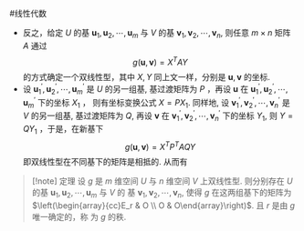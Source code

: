#线性代数 


- 反之，给定 $U$ 的基 $\mathbf{u}_1, \mathbf{u}_2, \cdots, \mathbf{u}_m$ 与 $V$ 的基 $\mathbf{v}_1, \mathbf{v}_2, \cdots, \mathbf{v}_n$, 则任意 $m \times n$ 矩阵 $A$ 通过
$$
g(\mathbf{u}, \mathbf{v})=X^T A Y
$$
的方式确定一个双线性型，其中 $X, Y$ 同上文一样，分别是 $\mathbf{u}, \mathbf{v}$ 的坐标.
- 设 $\mathbf{u}_1^{\prime}, \mathbf{u}_2^{\prime}, \cdots, \mathbf{u}_m^{\prime}$ 是 $U$ 的另一组基, 基过渡矩阵为 $P$ ，再设 $\mathbf{u}$ 在 $\mathbf{u}_1^{\prime}, \mathbf{u}_2^{\prime}, \cdots, \mathbf{u}_m^{\prime}$ 下的坐标 $X_1$ ， 则有坐标变换公式 $X=P X_1$. 同样地, 设 $\mathbf{v}_1^{\prime}, \mathbf{v}_2^{\prime}, \cdots, \mathbf{v}_n^{\prime}$ 是 $V$ 的另一组基, 基过渡矩阵为 $Q$, 再设 $\mathbf{v}$ 在 $\mathbf{v}_1^{\prime}, \mathbf{v}_2^{\prime}, \cdots, \mathbf{v}_n^{\prime}$ 下的坐标 $Y_1$, 则 $Y=Q Y_1$ ，于是，在新基下
$$
g(\mathbf{u}, \mathbf{v})=X^T P^T A Q Y
$$
即双线性型在不同基下的矩阵是相抵的. 从而有


>[!note] 定理 
>设 $g$ 是 $m$ 维空间 $U$ 与 $n$ 维空间 $V$ 上双线性型. 则分别存在 $U$ 的基 $\mathbf{u}_1, \mathbf{u}_2, \cdots, \mathbf{u}_m$ 与 $V$ 的 基 $\mathbf{v}_1, \mathbf{v}_2, \cdots, \mathbf{v}_n$, 使得 $g$ 在这两组基下的矩阵为 $\left(\begin{array}{cc}E_r & O \\ O & O\end{array}\right)$. 且 $r$ 是由 $g$ 唯一确定的，称 为 $g$ 的秩.